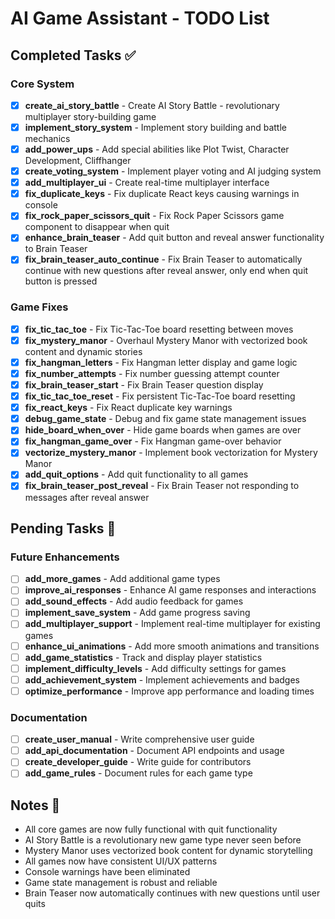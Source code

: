 # AI Game Assistant - TODO List

## Completed Tasks ✅

### Core System
- [x] **create_ai_story_battle** - Create AI Story Battle - revolutionary multiplayer story-building game
- [x] **implement_story_system** - Implement story building and battle mechanics
- [x] **add_power_ups** - Add special abilities like Plot Twist, Character Development, Cliffhanger
- [x] **create_voting_system** - Implement player voting and AI judging system
- [x] **add_multiplayer_ui** - Create real-time multiplayer interface
- [x] **fix_duplicate_keys** - Fix duplicate React keys causing warnings in console
- [x] **fix_rock_paper_scissors_quit** - Fix Rock Paper Scissors game component to disappear when quit
- [x] **enhance_brain_teaser** - Add quit button and reveal answer functionality to Brain Teaser
- [x] **fix_brain_teaser_auto_continue** - Fix Brain Teaser to automatically continue with new questions after reveal answer, only end when quit button is pressed

### Game Fixes
- [x] **fix_tic_tac_toe** - Fix Tic-Tac-Toe board resetting between moves
- [x] **fix_mystery_manor** - Overhaul Mystery Manor with vectorized book content and dynamic stories
- [x] **fix_hangman_letters** - Fix Hangman letter display and game logic
- [x] **fix_number_attempts** - Fix number guessing attempt counter
- [x] **fix_brain_teaser_start** - Fix Brain Teaser question display
- [x] **fix_tic_tac_toe_reset** - Fix persistent Tic-Tac-Toe board resetting
- [x] **fix_react_keys** - Fix React duplicate key warnings
- [x] **debug_game_state** - Debug and fix game state management issues
- [x] **hide_board_when_over** - Hide game boards when games are over
- [x] **fix_hangman_game_over** - Fix Hangman game-over behavior
- [x] **vectorize_mystery_manor** - Implement book vectorization for Mystery Manor
- [x] **add_quit_options** - Add quit functionality to all games
- [x] **fix_brain_teaser_post_reveal** - Fix Brain Teaser not responding to messages after reveal answer

## Pending Tasks 🚧

### Future Enhancements
- [ ] **add_more_games** - Add additional game types
- [ ] **improve_ai_responses** - Enhance AI game responses and interactions
- [ ] **add_sound_effects** - Add audio feedback for games
- [ ] **implement_save_system** - Add game progress saving
- [ ] **add_multiplayer_support** - Implement real-time multiplayer for existing games
- [ ] **enhance_ui_animations** - Add more smooth animations and transitions
- [ ] **add_game_statistics** - Track and display player statistics
- [ ] **implement_difficulty_levels** - Add difficulty settings for games
- [ ] **add_achievement_system** - Implement achievements and badges
- [ ] **optimize_performance** - Improve app performance and loading times

### Documentation
- [ ] **create_user_manual** - Write comprehensive user guide
- [ ] **add_api_documentation** - Document API endpoints and usage
- [ ] **create_developer_guide** - Write guide for contributors
- [ ] **add_game_rules** - Document rules for each game type

## Notes 📝

- All core games are now fully functional with quit functionality
- AI Story Battle is a revolutionary new game type never seen before
- Mystery Manor uses vectorized book content for dynamic storytelling
- All games now have consistent UI/UX patterns
- Console warnings have been eliminated
- Game state management is robust and reliable
- Brain Teaser now automatically continues with new questions until user quits
